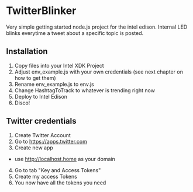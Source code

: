 # TwitterBlinker

Very simple getting started node.js project for the intel edison. Internal LED blinks everytime a tweet about a specific topic is posted.

## Installation

1. Copy files into your Intel XDK Project
2. Adjust env_example.js with your own credentials (see next chapter on how to get them)
3. Rename env_example.js to env.js
4. Change HashtagToTrack to whatever is trending right now
5. Deploy to Intel Edison
6. Disco!

## Twitter credentials
1. Create Twitter Account
2. Go to https://apps.twitter.com
3. Create new app
  - use http://localhost.home as your domain
4. Go to tab "Key and Access Tokens"
5. Create my access Tokens
6. You now have all the tokens you need
